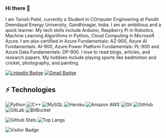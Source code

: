 ### Hi there 👋

I am Tanish Patel, currently a Student in COmputer Engineering at Pandit Deendayal Energy University, Gandhinagar, India.  I am an ambitious and a quick learner. My tech skills include Arduino, Raspberry Pi in Robotics, Machine Learning Algorithms in Python, Cloud Computing in Microsoft Azure. I am also certified in Azure Fundamentals: AZ-900, Azure AI Fundamentals: AI-900, Azure Power Platform Fundamentals: PL-900 and Azure Data Fundamentals: DP-900. I love to read blogs, articles, and research papers. My hobbies include playing sports like badminton and cricket, photography, and painting. 

[![Linkedin Badge](https://img.shields.io/badge/-tanishpatel0106-blue?style=flat-square&logo=Linkedin&logoColor=white&link=https://www.linkedin.com/in/tanishpatel0106/)](https://www.linkedin.com/in/tanishpatel0106/)
[![Gmail Badge](https://img.shields.io/badge/-mdraanik12@gmail.com-c14438?style=flat-square&logo=Gmail&logoColor=white&link=mailto:tanishpatel0106@gmail.com)](mailto:tanishpatel0106@gmail.com)


## ⚡ Technologies

![Python](https://img.shields.io/badge/-Python-black?style=flat-square&logo=Python)
![C++](https://img.shields.io/badge/-C++-00599C?style=flat-square&logo=c)
![MySQL](https://img.shields.io/badge/-MySQL-black?style=flat-square&logo=mysql)
![Heroku](https://img.shields.io/badge/-Heroku-430098?style=flat-square&logo=heroku)
![Amazon AWS](https://img.shields.io/badge/Amazon%20AWS-232F3E?style=flat-square&logo=amazon-aws)
![Git](https://img.shields.io/badge/-Git-black?style=flat-square&logo=git)
![GitHub](https://img.shields.io/badge/-GitHub-181717?style=flat-square&logo=github)
![GitLab](https://img.shields.io/badge/-GitLab-FCA121?style=flat-square&logo=gitlab)
![BitBucket](https://img.shields.io/badge/-BitBucket-darkblue?style=flat-square&logo=bitbucket)

![Github Stats](https://github-readme-stats.vercel.app/api?username=tanishpatel0106&count_private=true&show_icons=true&include_all_commits=true)
![Top Langs](https://github-readme-stats.vercel.app/api/top-langs/?username=tanishpatel0106&hide=TeX&layout=compact)

![Visitor Badge](https://visitor-badge.laobi.icu/badge?page_id=tanishpatel0106.tanishpatel0106)
